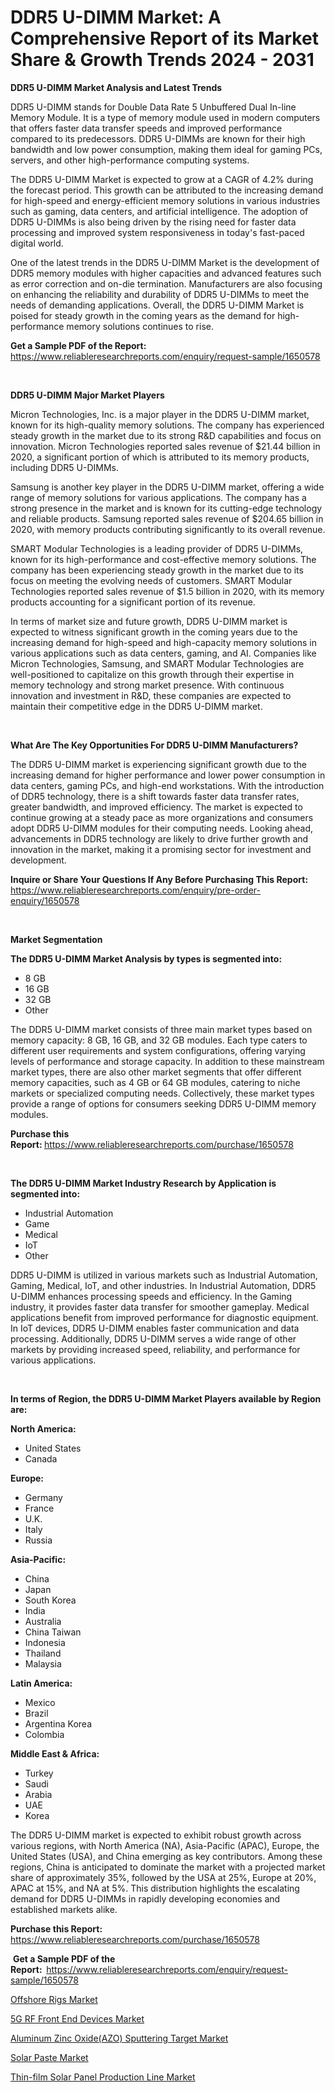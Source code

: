 <p><h1>DDR5 U-DIMM Market: A Comprehensive Report of its Market Share & Growth Trends 2024 - 2031</h1></p><p><strong>DDR5 U-DIMM Market Analysis and Latest Trends</strong></p>
<p><p>DDR5 U-DIMM stands for Double Data Rate 5 Unbuffered Dual In-line Memory Module. It is a type of memory module used in modern computers that offers faster data transfer speeds and improved performance compared to its predecessors. DDR5 U-DIMMs are known for their high bandwidth and low power consumption, making them ideal for gaming PCs, servers, and other high-performance computing systems.</p><p>The DDR5 U-DIMM Market is expected to grow at a CAGR of 4.2% during the forecast period. This growth can be attributed to the increasing demand for high-speed and energy-efficient memory solutions in various industries such as gaming, data centers, and artificial intelligence. The adoption of DDR5 U-DIMMs is also being driven by the rising need for faster data processing and improved system responsiveness in today's fast-paced digital world.</p><p>One of the latest trends in the DDR5 U-DIMM Market is the development of DDR5 memory modules with higher capacities and advanced features such as error correction and on-die termination. Manufacturers are also focusing on enhancing the reliability and durability of DDR5 U-DIMMs to meet the needs of demanding applications. Overall, the DDR5 U-DIMM Market is poised for steady growth in the coming years as the demand for high-performance memory solutions continues to rise.</p></p>
<p><strong>Get a Sample PDF of the Report:&nbsp;</strong> <a href="https://www.reliableresearchreports.com/enquiry/request-sample/1650578">https://www.reliableresearchreports.com/enquiry/request-sample/1650578</a></p>
<p>&nbsp;</p>
<p><strong>DDR5 U-DIMM Major Market Players</strong></p>
<p><p>Micron Technologies, Inc. is a major player in the DDR5 U-DIMM market, known for its high-quality memory solutions. The company has experienced steady growth in the market due to its strong R&D capabilities and focus on innovation. Micron Technologies reported sales revenue of $21.44 billion in 2020, a significant portion of which is attributed to its memory products, including DDR5 U-DIMMs.</p><p>Samsung is another key player in the DDR5 U-DIMM market, offering a wide range of memory solutions for various applications. The company has a strong presence in the market and is known for its cutting-edge technology and reliable products. Samsung reported sales revenue of $204.65 billion in 2020, with memory products contributing significantly to its overall revenue.</p><p>SMART Modular Technologies is a leading provider of DDR5 U-DIMMs, known for its high-performance and cost-effective memory solutions. The company has been experiencing steady growth in the market due to its focus on meeting the evolving needs of customers. SMART Modular Technologies reported sales revenue of $1.5 billion in 2020, with its memory products accounting for a significant portion of its revenue.</p><p>In terms of market size and future growth, DDR5 U-DIMM market is expected to witness significant growth in the coming years due to the increasing demand for high-speed and high-capacity memory solutions in various applications such as data centers, gaming, and AI. Companies like Micron Technologies, Samsung, and SMART Modular Technologies are well-positioned to capitalize on this growth through their expertise in memory technology and strong market presence. With continuous innovation and investment in R&D, these companies are expected to maintain their competitive edge in the DDR5 U-DIMM market.</p></p>
<p>&nbsp;</p>
<p><strong>What Are The Key Opportunities For DDR5 U-DIMM Manufacturers?</strong></p>
<p><p>The DDR5 U-DIMM market is experiencing significant growth due to the increasing demand for higher performance and lower power consumption in data centers, gaming PCs, and high-end workstations. With the introduction of DDR5 technology, there is a shift towards faster data transfer rates, greater bandwidth, and improved efficiency. The market is expected to continue growing at a steady pace as more organizations and consumers adopt DDR5 U-DIMM modules for their computing needs. Looking ahead, advancements in DDR5 technology are likely to drive further growth and innovation in the market, making it a promising sector for investment and development.</p></p>
<p><strong>Inquire or Share Your Questions If Any Before Purchasing This Report:</strong> <a href="https://www.reliableresearchreports.com/enquiry/pre-order-enquiry/1650578">https://www.reliableresearchreports.com/enquiry/pre-order-enquiry/1650578</a></p>
<p>&nbsp;</p>
<p><strong>Market Segmentation</strong></p>
<p><strong>The DDR5 U-DIMM Market Analysis by types is segmented into:</strong></p>
<p><ul><li>8 GB</li><li>16 GB</li><li>32 GB</li><li>Other</li></ul></p>
<p><p>The DDR5 U-DIMM market consists of three main market types based on memory capacity: 8 GB, 16 GB, and 32 GB modules. Each type caters to different user requirements and system configurations, offering varying levels of performance and storage capacity. In addition to these mainstream market types, there are also other market segments that offer different memory capacities, such as 4 GB or 64 GB modules, catering to niche markets or specialized computing needs. Collectively, these market types provide a range of options for consumers seeking DDR5 U-DIMM memory modules.</p></p>
<p><strong>Purchase this Report:&nbsp;</strong><a href="https://www.reliableresearchreports.com/purchase/1650578">https://www.reliableresearchreports.com/purchase/1650578</a></p>
<p>&nbsp;</p>
<p><strong>The DDR5 U-DIMM Market Industry Research by Application is segmented into:</strong></p>
<p><ul><li>Industrial Automation</li><li>Game</li><li>Medical</li><li>IoT</li><li>Other</li></ul></p>
<p><p>DDR5 U-DIMM is utilized in various markets such as Industrial Automation, Gaming, Medical, IoT, and other industries. In Industrial Automation, DDR5 U-DIMM enhances processing speeds and efficiency. In the Gaming industry, it provides faster data transfer for smoother gameplay. Medical applications benefit from improved performance for diagnostic equipment. In IoT devices, DDR5 U-DIMM enables faster communication and data processing. Additionally, DDR5 U-DIMM serves a wide range of other markets by providing increased speed, reliability, and performance for various applications.</p></p>
<p>&nbsp;</p>
<p><strong>In terms of Region, the DDR5 U-DIMM Market Players available by Region are:</strong></p>
<p>
    <p> <strong> North America: </strong>
        <ul>
            <li>United States</li>
            <li>Canada</li>
        </ul>
        </p> 
    <p> <strong> Europe: </strong>
        <ul>
            <li>Germany</li>
            <li>France</li>
            <li>U.K.</li>
            <li>Italy</li>
            <li>Russia</li>
        </ul>
        </p> 
    <p> <strong> Asia-Pacific: </strong>
        <ul>
            <li>China</li>
            <li>Japan</li>
            <li>South Korea</li>
            <li>India</li>
            <li>Australia</li>
            <li>China Taiwan</li>
            <li>Indonesia</li>
            <li>Thailand</li>
            <li>Malaysia</li>
        </ul>
        </p> 
    <p> <strong> Latin America: </strong>
        <ul>
            <li>Mexico</li>
            <li>Brazil</li>
            <li>Argentina Korea</li>
            <li>Colombia</li>
        </ul>
        </p> 
    <p> <strong> Middle East & Africa: </strong>
        <ul>
            <li>Turkey</li>
            <li>Saudi</li>
            <li>Arabia</li>
            <li>UAE</li>
            <li>Korea</li>
        </ul>
    </p>
    </p>
<p><p>The DDR5 U-DIMM market is expected to exhibit robust growth across various regions, with North America (NA), Asia-Pacific (APAC), Europe, the United States (USA), and China emerging as key contributors. Among these regions, China is anticipated to dominate the market with a projected market share of approximately 35%, followed by the USA at 25%, Europe at 20%, APAC at 15%, and NA at 5%. This distribution highlights the escalating demand for DDR5 U-DIMMs in rapidly developing economies and established markets alike.</p></p>
<p><strong>Purchase this Report: </strong><a href="https://www.reliableresearchreports.com/purchase/1650578">https://www.reliableresearchreports.com/purchase/1650578</a></p>
<p>&nbsp;<strong>Get a Sample PDF of the Report:&nbsp;&nbsp;</strong><a href="https://www.reliableresearchreports.com/enquiry/request-sample/1650578">https://www.reliableresearchreports.com/enquiry/request-sample/1650578</a></p>
<p><strong></strong></p>
<p><p><a href="https://issuu.com/reportprime-2/docs/offshore-rigs-market-size-2030.pptx">Offshore Rigs Market</a></p><p><a href="https://github.com/FassouRP/Market-Research-Report-List-3/blob/main/5g-rf-front-end-devices-market.md">5G RF Front End Devices Market</a></p><p><a href="https://github.com/ruddyyedelwadw/Market-Research-Report-List-1/blob/main/aluminum-zinc-oxideazo-sputtering-target-market.md">Aluminum Zinc Oxide(AZO) Sputtering Target Market</a></p><p><a href="https://issuu.com/reportprime-2/docs/solar-paste-market-size-2030.pptx">Solar Paste Market</a></p><p><a href="https://github.com/jaidynmorantestelletmjzya/Market-Research-Report-List-1/blob/main/thin-film-solar-panel-production-line-market.md">Thin-film Solar Panel Production Line Market</a></p></p>